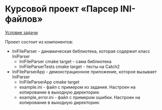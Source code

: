 ﻿# Курсовой проект «Парсер INI-файлов»
[Условие задачи](https://github.com/netology-code/cppl-diplom)

Проект состоит из компонентов:
 - IniFileParser - динамическая библиотека, которая содержит класс IniParser
     - IniFileParser cmake target - сама библиотека
     - IniFileParserTests cmake target - тесты на Catch2
 - IniFileParserApp - демонстрационное приложение, которое вызывает IniParser
    - IniFileParserApp cmake target
    - example.ini - файл с примером из задания. Настроен на копирование в выходную директорию
    - example_error.ini - файл с примером ошибки. Настроен на копирование в выходную директорию
